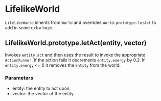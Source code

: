 # LifelikeWorld

`LifelikeWorld` inherits from `World` and overrides `World.prototype.letAct` to add  in some extra logic.

## LifelikeWorld.prototype.letAct(entity, vector)

Invokes `entity.act` and then uses the result to invoke the appropriate `ActionRunner`. If the action fails it decrements `entity.energy` by 0.2. If `entity.energy` <= 0 it removes the `entity` from the world.

### Parameters

- entity: the entity to act upon.
- vector: the vector of the entity.
